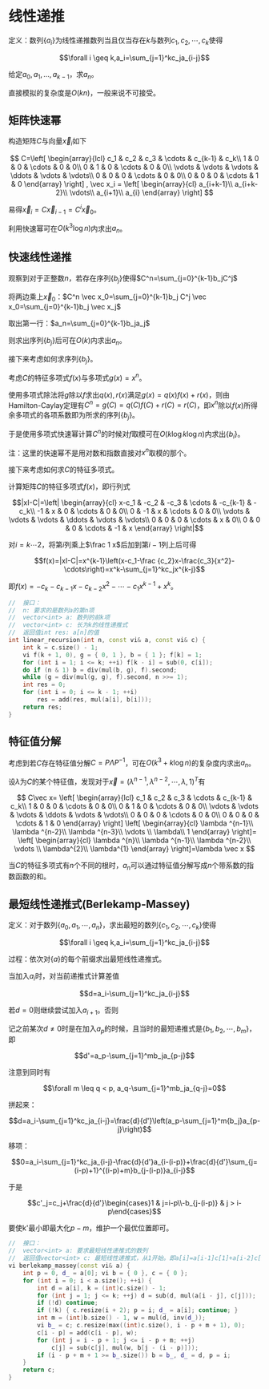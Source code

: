 # 线性递推

定义：数列$\{a_i\}$为线性递推数列当且仅当存在$k$与数列$c_1, c_2, \cdots, c_k$使得

$$\forall i \geq k,a_i=\sum_{j=1}^kc_ja_{i-j}$$

给定$a_0,a_1,...,a_{k-1}$，求$a_n$。

直接模拟的复杂度是$O(kn)$，一般来说不可接受。

## 矩阵快速幂

构造矩阵$C$与向量$\vec x_i$如下

$$
C=\left[
\begin{array}{lcl}
    c_1 & c_2 & c_3 & \cdots & c_{k-1} & c_k\\
    1 & 0 & 0 & \cdots & 0 & 0\\
    0 & 1 & 0 & \cdots & 0 & 0\\
    \vdots & \vdots & \vdots & \ddots & \vdots & \vdots\\
    0 & 0 & 0 & \cdots & 0 & 0\\
    0 & 0 & 0 & \cdots & 1 & 0
\end{array}
\right]
,
\vec x_i = \left[
\begin{array}{cl}
    a_{i+k-1}\\
    a_{i+k-2}\\
    \vdots\\
    a_{i+1}\\
    a_{i}
\end{array}
\right]
$$

易得$\vec x_i=C\vec x_{i-1}=C^i\vec x_0$。

利用快速幂可在$O(k^3 \log n)$内求出$a_n$。

## 快速线性递推

观察到对于正整数$n$，若存在序列$\{b_j\}$使得$C^n=\sum_{j=0}^{k-1}b_jC^j$

将两边乘上$\vec x_0$：$C^n \vec x_0=\sum_{j=0}^{k-1}b_j C^j \vec x_0=\sum_{j=0}^{k-1}b_j \vec x_j$

取出第一行：$a_n=\sum_{j=0}^{k-1}b_ja_j$

则求出序列$\{b_j\}$后可在$O(k)$内求出$a_n$。

接下来考虑如何求序列$\{b_j\}$。

考虑$C$的特征多项式$f(x)$与多项式$g(x)=x^n$。

使用多项式除法将$g$除以$f$求出$q(x),r(x)$满足$g(x)=q(x)f(x)+r(x)$，则由Hamilton-Caylay定理有$C^n=g(C)=q(C)f(C)+r(C)=r(C)$，即$x^n$除以$f(x)$所得余多项式的各项系数即为所求的序列$\{b_j\}$。

于是使用多项式快速幂计算$C^n$的时候对$f$取模可在$O(k \log k \log n)$内求出$\{b_i\}$。

注：这里的快速幂不是用对数和指数直接对$x^n$取模的那个。

接下来考虑如何求$C$的特征多项式。

计算矩阵$C$的特征多项式$f(x)$，即行列式

$$|xI-C|=\left|
\begin{array}{cl}
x-c_1 & -c_2 & -c_3 & \cdots & -c_{k-1} & -c_k\\
-1 & x & 0 & \cdots & 0 & 0\\
0 & -1 & x & \cdots & 0 & 0\\
\vdots & \vdots & \vdots & \ddots & \vdots & \vdots\\
0 & 0 & 0 & \cdots & x & 0\\
0 & 0 & 0 & \cdots & -1 & x
\end{array}
\right|$$

对$i=k\cdots 2$，将第$i$列乘上$\frac 1 x$后加到第$i-1$列上后可得

$$f(x)=|xI-C|=x^{k-1}\left(x-c_1-\frac {c_2}x-\frac{c_3}{x^2}-\cdots\right)=x^k-\sum_{j=1}^kc_jx^{k-j}$$

即$f(x)=-c_k-c_{k-1}x-c_{k-2}x^2-\cdots -c_1x^{k-1}+x^k$。

```cpp
//  接口：
//  n: 要求的是数列a的第n项
//  vector<int> a: 数列的前k项
//  vector<int> c: 长为k的线性递推式
//  返回值int res: a[n]的值
int linear_recursion(int n, const vi& a, const vi& c) {
    int k = c.size() - 1;
    vi f(k + 1, 0), g = { 0, 1 }, b = { 1 }; f[k] = 1;
    for (int i = 1; i <= k; ++i) f[k - i] = sub(0, c[i]);
    do if (n & 1) b = div(mul(b, g), f).second;
    while (g = div(mul(g, g), f).second, n >>= 1);
    int res = 0;
    for (int i = 0; i <= k - 1; ++i)
        res = add(res, mul(a[i], b[i]));
    return res;
}
```

## 特征值分解

考虑到若$C$存在特征值分解$C=P\Lambda P^{-1}$，可在$O(k^3+k \log n)$的复杂度内求出$a_n$。

设$\lambda$为$C$的某个特征值，发现对于$\vec x=(\lambda ^{n-1}, \lambda ^{n-2}, \cdots, \lambda, 1)^T$有

$$
C\vec x=
\left[
\begin{array}{lcl}
    c_1 & c_2 & c_3 & \cdots & c_{k-1} & c_k\\
    1 & 0 & 0 & \cdots & 0 & 0\\
    0 & 1 & 0 & \cdots & 0 & 0\\
    \vdots & \vdots & \vdots & \ddots & \vdots & \vdots\\
    0 & 0 & 0 & \cdots & 0 & 0\\
    0 & 0 & 0 & \cdots & 1 & 0
\end{array}
\right]
\left[
\begin{array}{cl}
    \lambda ^{n-1}\\
    \lambda ^{n-2}\\
    \lambda ^{n-3}\\
    \vdots \\
    \lambda\\
    1
\end{array}
\right]=
\left[
\begin{array}{cl}
    \lambda ^{n}\\
    \lambda ^{n-1}\\
    \lambda ^{n-2}\\
    \vdots \\
    \lambda^{2}\\
    \lambda^{1}
\end{array}
\right]=\lambda \vec x
$$

当$C$的特征多项式有$n$个不同的根时，$a_n$可以通过特征值分解写成$n$个带系数的指数函数的和。

## 最短线性递推式(Berlekamp-Massey)

定义：对于数列$\{a_0,a_1,\cdots,a_n\}$，求出最短的数列$\{c_1, c_2, \cdots, c_k\}$使得

$$\forall i \geq k,a_i=\sum_{j=1}^kc_ja_{i-j}$$

过程：依次对$\{a\}$的每个前缀求出最短线性递推式。

当加入$a_i$时，对当前递推式计算差值

$$d=a_i-\sum_{j=1}^kc_ja_{i-j}$$

若$d=0$则继续尝试加入$a_{i+1}$。否则

记之前某次$d \neq 0$时是在加入$a_p$的时候，且当时的最短递推式是$\{b_1, b_2, \cdots, b_m\}$，即

$$d'=a_p-\sum_{j=1}^mb_ja_{p-j}$$

注意到同时有

$$\forall m \leq q < p, a_q-\sum_{j=1}^mb_ja_{q-j}=0$$

拼起来：

$$d=a_i-\sum_{j=1}^kc_ja_{i-j}=\frac{d}{d'}\left(a_p-\sum_{j=1}^m{b_j}a_{p-j}\right)$$

移项：

$$0=a_i-\sum_{j=1}^kc_ja_{i-j}-\frac{d}{d'}a_{i-(i-p)}+\frac{d}{d'}\sum_{j=(i-p)+1}^{(i-p)+m}b_{j-(i-p)}a_{i-j}$$

于是

$$c'_j=c_j+\frac{d}{d'}\begin{cases}1 & j=i-p\\-b_{j-(i-p)} & j > i-p\end{cases}$$

要使k'最小即最大化$p-m$，维护一个最优位置即可。

```cpp
//  接口：
//  vector<int> a: 要求最短线性递推式的数列
//  返回值vector<int> c: 最短线性递推式，从1开始。即a[i]=a[i-1]c[1]+a[i-2]c[2]+...
vi berlekamp_massey(const vi& a) {
    int p = 0, d_ = a[0]; vi b = { 0 }, c = { 0 }; 
    for (int i = 0; i < a.size(); ++i) {
        int d = a[i], k = (int)c.size() - 1;
        for (int j = 1; j <= k; ++j) d = sub(d, mul(a[i - j], c[j]));
        if (!d) continue;
        if (!k) { c.resize(i + 2); p = i; d_ = a[i]; continue; }
        int m = (int)b.size() - 1, w = mul(d, inv(d_));
        vi b_ = c; c.resize(max((int)c.size(), i - p + m + 1), 0);
        c[i - p] = add(c[i - p], w);
        for (int j = i - p + 1; j <= i - p + m; ++j)
            c[j] = sub(c[j], mul(w, b[j - (i - p)]));
        if (i - p + m + 1 >= b_.size()) b = b_, d_ = d, p = i;
    }
    return c;
}
```
